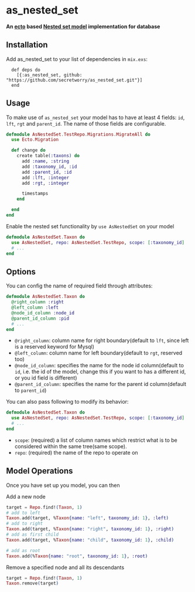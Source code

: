 # as_nested_set

**An [ecto](https://github.com/elixir-lang/ecto) based [Nested set model](https://en.wikipedia.org/wiki/Nested_set_model) implementation for database**

## Installation

Add as_nested_set to your list of dependencies in `mix.exs`:

      def deps do
        [{:as_nested_set, github: "https://github.com/secretworry/as_nested_set.git"}]
      end

## Usage

To make use of `as_nested_set` your model has to have at least 4 fields: `id`, `lft`, `rgt` and `parent_id`. The name of those fields are configurable.

```elixir
defmodule AsNestedSet.TestRepo.Migrations.MigrateAll do
  use Ecto.Migration

  def change do
    create table(:taxons) do
      add :name, :string
      add :taxonomy_id, :id
      add :parent_id, :id
      add :lft, :integer
      add :rgt, :integer

      timestamps
    end

  end
end
```

Enable the nested set functionality by `use AsNestedSet` on your model

```elixir
defmodule AsNestedSet.Taxon do
  use AsNestedSet, repo: AsNestedSet.TestRepo, scope: [:taxonomy_id]
  # ...
end
```

## Options

You can config the name of required field through attributes:

```elixir
defmodule AsNestedSet.Taxon do
  @right_column :right
  @left_column :left
  @node_id_column :node_id
  @parent_id_column :pid
  # ...
end
```

  * `@right_column`: column name for right boundary(default to `lft`, since left is a reserved keyword for Mysql)
  * `@left_column`: column name for left boundary(default to `rgt`, reserved too)
  * `@node_id_column`:  specifies the name for the node id column(default to `id`, i.e. the id of the model, change this if you want to has a different id, or you id field is different)
  * `@parent_id_column`: specifies the name for the parent id column(default to `parent_id`)

You can also pass following to modify its behavior:

```elixir
defmodule AsNestedSet.Taxon do
  use AsNestedSet, repo: AsNestedSet.TestRepo, scope: [:taxonomy_id]
  # ...
end
```

  * `scope`: (required) a list of column names which restrict what is to be considered within the same tree(same scope).
  * `repo`: (required) the name of the repo to operate on

## Model Operations

Once you have set up you model, you can then

Add a new node

```elixir
target = Repo.find!(Taxon, 1)
# add to left
Taxon.add(target, %Taxon{name: "left", taxonomy_id: 1}, :left)
# add to right
Taxon.add(target, %Taxon{name: "right", taxonomy_id: 1}, :right)
# add as first child
Taxon.add(target, %Taxon{name: "child", taxonomy_id: 1}, :child)

# add as root
Taxon.add(%Taxon{name: "root", taxonomy_id: 1}, :root)
```

Remove a specified node and all its descendants

```elixir
target = Repo.find!(Taxon, 1)
Taxon.remove(target)
```
